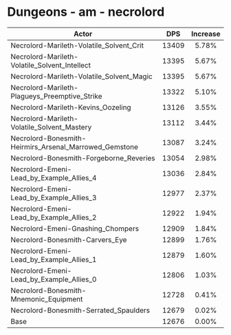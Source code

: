 # Dungeons - am - necrolord
| Actor | DPS | Increase |
|---|:---:|:---:|
|Necrolord-Marileth-Volatile_Solvent_Crit|13409|5.78%|
|Necrolord-Marileth-Volatile_Solvent_Intellect|13395|5.67%|
|Necrolord-Marileth-Volatile_Solvent_Magic|13395|5.67%|
|Necrolord-Marileth-Plagueys_Preemptive_Strike|13322|5.10%|
|Necrolord-Marileth-Kevins_Oozeling|13126|3.55%|
|Necrolord-Marileth-Volatile_Solvent_Mastery|13112|3.44%|
|Necrolord-Bonesmith-Heirmirs_Arsenal_Marrowed_Gemstone|13087|3.24%|
|Necrolord-Bonesmith-Forgeborne_Reveries|13054|2.98%|
|Necrolord-Emeni-Lead_by_Example_Allies_4|13036|2.84%|
|Necrolord-Emeni-Lead_by_Example_Allies_3|12977|2.37%|
|Necrolord-Emeni-Lead_by_Example_Allies_2|12922|1.94%|
|Necrolord-Emeni-Gnashing_Chompers|12909|1.84%|
|Necrolord-Bonesmith-Carvers_Eye|12899|1.76%|
|Necrolord-Emeni-Lead_by_Example_Allies_1|12879|1.60%|
|Necrolord-Emeni-Lead_by_Example_Allies_0|12806|1.03%|
|Necrolord-Bonesmith-Mnemonic_Equipment|12728|0.41%|
|Necrolord-Bonesmith-Serrated_Spaulders|12679|0.02%|
|Base|12676|0.00%|
